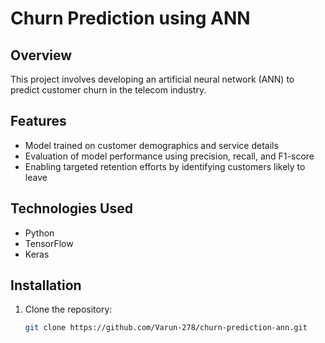 # Churn Prediction using ANN

## Overview
This project involves developing an artificial neural network (ANN) to predict customer churn in the telecom industry.

## Features
- Model trained on customer demographics and service details
- Evaluation of model performance using precision, recall, and F1-score
- Enabling targeted retention efforts by identifying customers likely to leave

## Technologies Used
- Python
- TensorFlow
- Keras

## Installation
1. Clone the repository:
   ```bash
   git clone https://github.com/Varun-278/churn-prediction-ann.git

